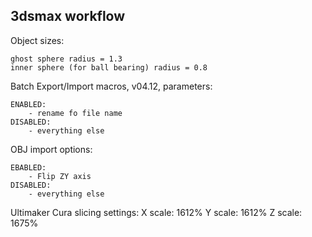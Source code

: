 ## 3dsmax workflow ##

Object sizes:

    ghost sphere radius = 1.3
    inner sphere (for ball bearing) radius = 0.8

Batch Export/Import macros, v04.12, parameters:

    ENABLED:
        - rename fo file name
    DISABLED:
        - everything else

OBJ import options:

    EBABLED:
        - Flip ZY axis
    DISABLED:
        - everything else

Ultimaker Cura slicing settings:
    X scale: 1612%
    Y scale: 1612%
    Z scale: 1675%